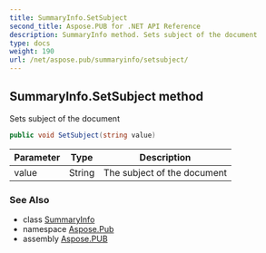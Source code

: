 ```yaml
---
title: SummaryInfo.SetSubject
second_title: Aspose.PUB for .NET API Reference
description: SummaryInfo method. Sets subject of the document
type: docs
weight: 190
url: /net/aspose.pub/summaryinfo/setsubject/
---
```

## SummaryInfo.SetSubject method

Sets subject of the document

```csharp
public void SetSubject(string value)
```

| Parameter | Type | Description |
| --- | --- | --- |
| value | String | The subject of the document |

### See Also

* class [SummaryInfo](../)
* namespace [Aspose.Pub](../../summaryinfo/)
* assembly [Aspose.PUB](../../../)


